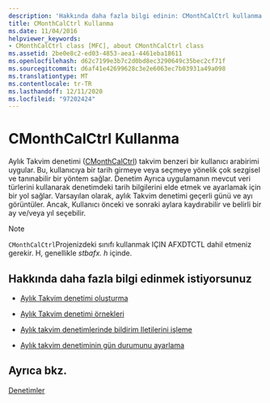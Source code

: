 ```yaml
---
description: 'Hakkında daha fazla bilgi edinin: CMonthCalCtrl kullanma'
title: CMonthCalCtrl Kullanma
ms.date: 11/04/2016
helpviewer_keywords:
- CMonthCalCtrl class [MFC], about CMonthCalCtrl class
ms.assetid: 2be0e8c2-ed03-4853-aea1-4461eba18611
ms.openlocfilehash: d62c7199e3b7c2d0bd8ec3290649c35bec2cf71f
ms.sourcegitcommit: d6af41e42699628c3e2e6063ec7b03931a49a098
ms.translationtype: MT
ms.contentlocale: tr-TR
ms.lasthandoff: 12/11/2020
ms.locfileid: "97202424"
---
```

# <a name="using-cmonthcalctrl"></a>CMonthCalCtrl Kullanma

Aylık Takvim denetimi ([CMonthCalCtrl](../mfc/reference/cmonthcalctrl-class.md)) takvim benzeri bir kullanıcı arabirimi uygular. Bu, kullanıcıya bir tarih girmeye veya seçmeye yönelik çok sezgisel ve tanınabilir bir yöntem sağlar. Denetim Ayrıca uygulamanın mevcut veri türlerini kullanarak denetimdeki tarih bilgilerini elde etmek ve ayarlamak için bir yol sağlar. Varsayılan olarak, aylık Takvim denetimi geçerli günü ve ayı görüntüler. Ancak, Kullanıcı önceki ve sonraki aylara kaydırabilir ve belirli bir ay ve/veya yıl seçebilir.

> [!NOTE]
> `CMonthCalCtrl`Projenizdeki sınıfı kullanmak IÇIN AFXDTCTL dahil etmeniz gerekir. H, genellikle *stbafx. h* içinde.

## <a name="what-do-you-want-to-know-more-about"></a>Hakkında daha fazla bilgi edinmek istiyorsunuz

- [Aylık Takvim denetimi oluşturma](../mfc/creating-the-month-calendar-control.md)

- [Aylık Takvim denetimi örnekleri](../mfc/month-calendar-control-examples.md)

- [Aylık takvim denetimlerinde bildirim Iletilerini işleme](../mfc/processing-notification-messages-in-month-calendar-controls.md)

- [Aylık takvim denetiminin gün durumunu ayarlama](../mfc/setting-the-day-state-of-a-month-calendar-control.md)

## <a name="see-also"></a>Ayrıca bkz.

[Denetimler](../mfc/controls-mfc.md)
